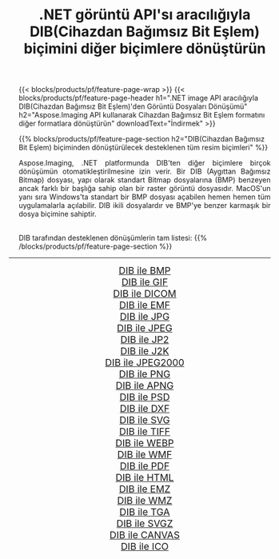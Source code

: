 ﻿---
title: .NET görüntü API'sı aracılığıyla DIB(Cihazdan Bağımsız Bit Eşlem) biçimini diğer biçimlere dönüştürün 
weight: 3920
url: /tr/net/conversion/from/dib/ 
lang: tr
langdirlevel: 2
locales: zh-hans,ja,it,ru,de,es,fr,nl,id,lt,pl,pt,vi,tr,ko,zh-hant,ar,hi,th,sv,cs,uk,he
description: Aspose.Imaging'i kullanarak DIB(Cihazdan Bağımsız Bit Eşlem) biçimini kolayca başka biçimlere dönüştürebilirsiniz
---

{{< blocks/products/pf/feature-page-wrap >}}
{{< blocks/products/pf/feature-page-header h1=".NET image API aracılığıyla DIB(Cihazdan Bağımsız Bit Eşlem)'den Görüntü Dosyaları Dönüşümü" h2="Aspose.Imaging API kullanarak Cihazdan Bağımsız Bit Eşlem formatını diğer formatlara dönüştürün" downloadText="İndirmek" >}}


{{% blocks/products/pf/feature-page-section  h2="DIB(Cihazdan Bağımsız Bit Eşlem) biçiminden dönüştürülecek desteklenen tüm resim biçimleri" %}}
<p align=justify>Aspose.Imaging, .NET platformunda DIB'ten diğer biçimlere birçok dönüşümün otomatikleştirilmesine izin verir. Bir DIB (Aygıttan Bağımsız Bitmap) dosyası, yapı olarak standart Bitmap dosyalarına (BMP) benzeyen ancak farklı bir başlığa sahip olan bir raster görüntü dosyasıdır. MacOS'un yanı sıra Windows'ta standart bir BMP dosyası açabilen hemen hemen tüm uygulamalarla açılabilir. DIB ikili dosyalardır ve BMP'ye benzer karmaşık bir dosya biçimine sahiptir.</p>
<br/>
DIB tarafından desteklenen dönüşümlerin tam listesi:
{{% /blocks/products/pf/feature-page-section %}}
<div class="container-fluid productfamilypage bg-gray">
    <div class="convertypes bg-gray agp-content section">
        <div class="container">
		<hr style="margin-left:-20px;"/>
		<div class="row other-converters" style="gap: 10px;font-size: 19px;text-align:center;">
		    <div class='col-md-2 other-converter remove-lp remove-rp'><a href="/imaging/tr/net/conversion/dib-to-bmp/" style="padding:15px;">DIB ile BMP</a></div><div class='col-md-2 other-converter remove-lp remove-rp'><a href="/imaging/tr/net/conversion/dib-to-gif/" style="padding:15px;">DIB ile GIF</a></div><div class='col-md-2 other-converter remove-lp remove-rp'><a href="/imaging/tr/net/conversion/dib-to-dicom/" style="padding:15px;">DIB ile DICOM</a></div><div class='col-md-2 other-converter remove-lp remove-rp'><a href="/imaging/tr/net/conversion/dib-to-emf/" style="padding:15px;">DIB ile EMF</a></div><div class='col-md-2 other-converter remove-lp remove-rp'><a href="/imaging/tr/net/conversion/dib-to-jpg/" style="padding:15px;">DIB ile JPG</a></div><div class='col-md-2 other-converter remove-lp remove-rp'><a href="/imaging/tr/net/conversion/dib-to-jpeg/" style="padding:15px;">DIB ile JPEG</a></div><div class='col-md-2 other-converter remove-lp remove-rp'><a href="/imaging/tr/net/conversion/dib-to-jp2/" style="padding:15px;">DIB ile JP2</a></div><div class='col-md-2 other-converter remove-lp remove-rp'><a href="/imaging/tr/net/conversion/dib-to-j2k/" style="padding:15px;">DIB ile J2K</a></div><div class='col-md-2 other-converter remove-lp remove-rp'><a href="/imaging/tr/net/conversion/dib-to-jpeg2000/" style="padding:15px;">DIB ile JPEG2000</a></div><div class='col-md-2 other-converter remove-lp remove-rp'><a href="/imaging/tr/net/conversion/dib-to-png/" style="padding:15px;">DIB ile PNG</a></div><div class='col-md-2 other-converter remove-lp remove-rp'><a href="/imaging/tr/net/conversion/dib-to-apng/" style="padding:15px;">DIB ile APNG</a></div><div class='col-md-2 other-converter remove-lp remove-rp'><a href="/imaging/tr/net/conversion/dib-to-psd/" style="padding:15px;">DIB ile PSD</a></div><div class='col-md-2 other-converter remove-lp remove-rp'><a href="/imaging/tr/net/conversion/dib-to-dxf/" style="padding:15px;">DIB ile DXF</a></div><div class='col-md-2 other-converter remove-lp remove-rp'><a href="/imaging/tr/net/conversion/dib-to-svg/" style="padding:15px;">DIB ile SVG</a></div><div class='col-md-2 other-converter remove-lp remove-rp'><a href="/imaging/tr/net/conversion/dib-to-tiff/" style="padding:15px;">DIB ile TIFF</a></div><div class='col-md-2 other-converter remove-lp remove-rp'><a href="/imaging/tr/net/conversion/dib-to-webp/" style="padding:15px;">DIB ile WEBP</a></div><div class='col-md-2 other-converter remove-lp remove-rp'><a href="/imaging/tr/net/conversion/dib-to-wmf/" style="padding:15px;">DIB ile WMF</a></div><div class='col-md-2 other-converter remove-lp remove-rp'><a href="/imaging/tr/net/conversion/dib-to-pdf/" style="padding:15px;">DIB ile PDF</a></div><div class='col-md-2 other-converter remove-lp remove-rp'><a href="/imaging/tr/net/conversion/dib-to-html/" style="padding:15px;">DIB ile HTML</a></div><div class='col-md-2 other-converter remove-lp remove-rp'><a href="/imaging/tr/net/conversion/dib-to-emz/" style="padding:15px;">DIB ile EMZ</a></div><div class='col-md-2 other-converter remove-lp remove-rp'><a href="/imaging/tr/net/conversion/dib-to-wmz/" style="padding:15px;">DIB ile WMZ</a></div><div class='col-md-2 other-converter remove-lp remove-rp'><a href="/imaging/tr/net/conversion/dib-to-tga/" style="padding:15px;">DIB ile TGA</a></div><div class='col-md-2 other-converter remove-lp remove-rp'><a href="/imaging/tr/net/conversion/dib-to-svgz/" style="padding:15px;">DIB ile SVGZ</a></div><div class='col-md-2 other-converter remove-lp remove-rp'><a href="/imaging/tr/net/conversion/dib-to-canvas/" style="padding:15px;">DIB ile CANVAS</a></div><div class='col-md-2 other-converter remove-lp remove-rp'><a href="/imaging/tr/net/conversion/dib-to-ico/" style="padding:15px;">DIB ile ICO</a></div>
                </div>
        </div>
    </div>
</div>
<br/>

